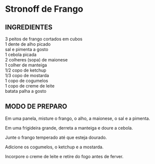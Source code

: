 # Stronoff de Frango

## INGREDIENTES

3 peitos de frango cortados em cubos<br>
1 dente de alho picado<br>
sal e pimenta a gosto<br>
1 cebola picada<br>
2 colheres (sopa) de maionese<br>
1 colher de manteiga<br>
1/2 copo de ketchup<br>
1/3 copo de mostarda<br>
1 copo de cogumelos<br>
1 copo de creme de leite<br>
batata palha a gosto

## MODO DE PREPARO
Em uma panela, misture o frango, o alho, a maionese, o sal e a pimenta.

Em uma frigideira grande, derreta a manteiga e doure a cebola.

Junte o frango temperado até que esteja dourado.

Adicione os cogumelos, o ketchup e a mostarda.

Incorpore o creme de leite e retire do fogo antes de ferver.
